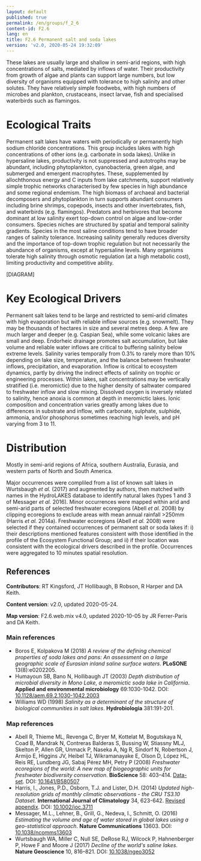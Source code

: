 ```yaml
---
layout: default
published: true
permalink: /en/groups/f_2_6
content-id: F2.6
lang: en
title: F2.6 Permanent salt and soda lakes
version: 'v2.0, 2020-05-24 19:32:09'
---
```


These lakes are usually large and shallow in semi-arid regions, with high concentrations of salts, mediated by inflows of water.  Their productivity from growth of algae and plants can support large numbers, but low diversity of organisms equipped with tolerance to high salinity and other solutes. They have relatively simple foodwebs, with high numbers of microbes and plankton, crustaceans, insect larvae, fish and specialised waterbirds such as flamingos.

# Ecological Traits
 
Permanent salt lakes have waters with periodically or permanently high sodium chloride concentrations. This group includes lakes with high concentrations of other ions (e.g. carbonate in soda lakes). Unlike in hypersaline lakes, productivity is not suppressed and autotrophs may be abundant, including phytoplankton, cyanobacteria, green algae, and submerged and emergent macrophytes. These, supplemented by allochthonous energy and C inputs from lake catchments, support relatively simple trophic networks characterised by few species in high abundance and some regional endemism. The high biomass of archaeal and bacterial decomposers and phytoplankton in turn supports abundant consumers including brine shrimps, copepods, insects and other invertebrates, fish, and waterbirds (e.g. flamingos). Predators and herbivores that become dominant at low salinity exert top-down control on algae and low-order consumers. Species niches are structured by spatial and temporal salinity gradients. Species in the most saline conditions tend to have broader ranges of salinity tolerance. Increasing salinity generally reduces diversity and the importance of top-down trophic regulation but not necessarily the abundance of organisms, except at hypersaline levels. Many organisms tolerate high salinity through osmotic regulation (at a high metabolic cost), limiting productivity and competitive ability.

[DIAGRAM]

# Key Ecological Drivers
 
Permanent salt lakes tend to be large and restricted to semi-arid climates with high evaporation but with reliable inflow sources (e.g. snowmelt). They may be thousands of hectares in size and several metres deep. A few are much larger and deeper (e.g. Caspian Sea), while some volcanic lakes are small and deep. Endorheic drainage promotes salt accumulation, but lake volume and reliable water inflows are critical to buffering salinity below extreme levels. Salinity varies temporally from 0.3% to rarely more than 10% depending on lake size, temperature, and the balance between freshwater inflows, precipitation, and evaporation. Inflow is critical to ecosystem dynamics, partly by driving the indirect effects of salinity on trophic or engineering processes. Within lakes, salt concentrations may be vertically stratified (i.e. meromictic) due to the higher density of saltwater compared to freshwater inflow and slow mixing. Dissolved oxygen is inversely related to salinity, hence anoxia is common at depth in meromictic lakes. Ionic composition and concentration varies greatly among lakes due to differences in substrate and inflow, with carbonate, sulphate, sulphide, ammonia, and/or phosphorus sometimes reaching high levels, and pH varying from 3 to 11.
 
# Distribution
 
Mostly in semi-arid regions of Africa, southern Australia, Eurasia, and western parts of North and South America.

Major occurrences were compliled from a list of known salt lakes in Wurtsbaugh _et al._ (2017) and augmented by authors, then matched with names in the HydroLAKES database to identify natural lakes (types 1 and 3 of Messager _et al._ 2016). Minor occurrences were mapped within arid and semi-arid parts of selected freshwater ecoregions (Abell _et al._ 2008) by clipping ecoregions to exclude areas with mean annual rainfall >250mm (Harris _et al._ 2014a). Freshwater ecoregions (Abell _et al._ 2008) were selected if they contained occurrences of permanent salt or soda lakes if: i) their descriptions mentioned features consistent with those identified in the profile of the Ecosystem Functional Group; and ii) if their location was consistent with the ecological drivers described in the profile. Occurrences were aggregated to 10 minutes spatial resolution.

## References

**Contributors**: RT Kingsford, JT Hollibaugh, B Robson, R Harper and DA Keith.

**Content version**: v2.0, updated 2020-05-24.

**Map version**: F2.6.web.mix v4.0, updated 2020-10-05 by JR Ferrer-Paris and DA Keith.

### Main references
* Boros E, Kolpakova M (2018) *A review of the defining chemical properties of soda lakes and pans: An assessment on a large geographic scale of Eurasian inland saline surface waters*. **PLoSONE** 13(8):e0202205.
* Humayoun SB, Bano N, Hollibaugh JT  (2003) *Depth distribution of microbial diversity in Mono Lake, a meromictic soda lake in California*. **Applied and environmental microbiology** 69:1030-1042. DOI: [10.1128/aem.69.2.1030-1042.2003](http://doi.org/10.1128/aem.69.2.1030-1042.2003)
* Williams WD  (1998) *Salinity as a determinant of the structure of biological communities in salt lakes*. **Hydrobiologia** 381:191-201.

### Map references
* Abell R, Thieme ML, Revenga C, Bryer M, Kottelat M, Bogutskaya N, Coad B, Mandrak N, Contreras Balderas S, Bussing W, Stiassny MLJ, Skelton P, Allen GR, Unmack P, Naseka A, Ng R, Sindorf N, Robertson J, Armijo E, Higgins JV, Heibel TJ, Wikramanayake E, Olson D, López HL, Reis RE, Lundberg JG, Sabaj Pérez MH, Petry P  (2008) *Freshwater ecoregions of the world: A new map of biogeographic units for freshwater biodiversity conservation*. **BioScience** 58: 403–414. [Data-set](http://www.feow.org). DOI: [10.1641/B580507](http://doi.org/10.1641/B580507)
* Harris, I., Jones, P.D., Osborn, T.J. and Lister, D.H.  (2014) *Updated high-resolution grids of monthly climatic observations - the CRU TS3.10 Dataset*. **International Journal of Climatology** 34, 623-642. [Revised appendix](https://crudata.uea.ac.uk/cru/data/hrg/Revised_Appendix_3_CLD.pdf). DOI: [10.1002/joc.3711](http://doi.org/10.1002/joc.3711)
* Messager, M.L., Lehner, B., Grill, G., Nedeva, I., Schmitt, O.  (2016) *Estimating the volume and age of water stored in global lakes using a geo-statistical approach*. **Nature Communications** 13603. DOI: [10.1038/ncomms13603](http://doi.org/10.1038/ncomms13603)
* Wurtsbaugh WA, Miller C, Null SE, DeRose RJ, Wilcock P, Hahnenberger P, Howe F and Moore J  (2017) *Decline of the world's saline lakes*. **Nature Geoscience** 10, 816–821. DOI: [10.1038/ngeo3052](http://doi.org/10.1038/ngeo3052)
